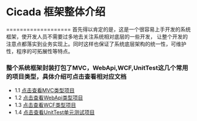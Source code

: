# Cicada 框架整体介绍
===================
首先得以肯定的是，这是一个很容易上手开发的系统框架，使开发人员不需要过多地去关注系统相对底层的一些开发，
让整个开发的注意点都落实到业务实现上。同时这样也保证了系统底层架构的统一性，可维护性，程序的可拓展性等特点。

### 整个系统框架封装打包了MVC，WebApi,WCF,UnitTest这几个常用的项目类型，具体介绍可点击查看相对应文档

  * 1.1 [点击查看MVC类型项目](HelpMd/MVC.md)
  * 1.2 [点击查看WebApi类型项目](HelpMd/WebApi.md)
  * 1.3 [点击查看WCF类型项目](HelpMd/WCF.md)
  * 1.4 [点击查看UnitTest单元测试项目](HelpMd/UnitTest.md)




